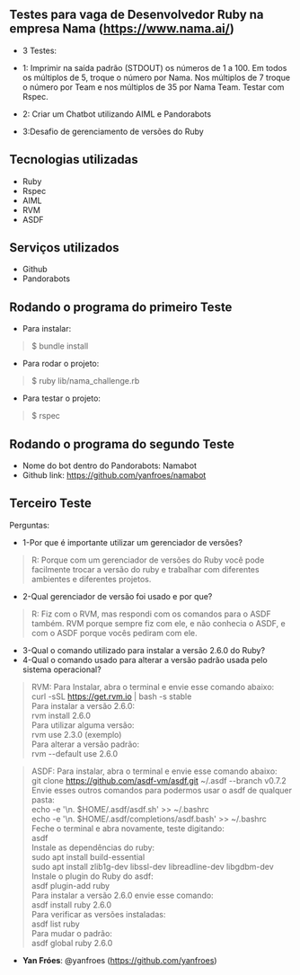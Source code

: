 ## Testes para vaga de Desenvolvedor Ruby na empresa Nama (https://www.nama.ai/)

* 3 Testes:
* 1: Imprimir na saída padrão (STDOUT) os números de 1 a 100. Em todos os múltiplos de 5, troque o número por Nama. Nos múltiplos de 7 troque o número por Team e nos múltiplos de 35 por Nama Team. Testar com Rspec.

* 2: Criar um Chatbot utilizando AIML e Pandorabots

* 3:Desafio de gerenciamento de versões do Ruby

 
## Tecnologias utilizadas
 
* Ruby
* Rspec
* AIML
* RVM
* ASDF
 
## Serviços utilizados
 
* Github
* Pandorabots
 
## Rodando o programa do primeiro Teste
 
* Para instalar:
>    $ bundle install
* Para rodar o projeto:
>    $ ruby lib/nama_challenge.rb
* Para testar o projeto:
>    $ rspec
 
## Rodando o programa do segundo Teste
* Nome do bot dentro do Pandorabots: Namabot
* Github link: https://github.com/yanfroes/namabot
 
## Terceiro Teste
Perguntas:
* 1-Por que é importante utilizar um gerenciador de versões?
> R: Porque com um gerenciador de versões do Ruby você pode facilmente trocar a versão do ruby e trabalhar com diferentes ambientes e diferentes projetos.
* 2-Qual gerenciador de versão foi usado e por que?
> R: Fiz com o RVM, mas respondi com os comandos para o ASDF também. RVM porque sempre fiz com ele, e não conhecia o ASDF, e com o ASDF porque vocês pediram com ele.
* 3-Qual o comando utilizado para instalar a versão 2.6.0 do Ruby?
* 4-Qual o comando usado para alterar a versão padrão usada pelo sistema operacional?

> RVM: Para Instalar, abra o terminal e envie esse comando abaixo:  
> curl -sSL https://get.rvm.io | bash -s stable  
> Para instalar a versão 2.6.0:  
> rvm install 2.6.0  
> Para utilizar alguma versão:  
> rvm use 2.3.0 (exemplo)  
> Para alterar a versão padrão:  
> rvm --default use 2.6.0  

> ASDF: Para instalar, abra o terminal e envie esse comando abaixo:  
> git clone https://github.com/asdf-vm/asdf.git ~/.asdf --branch v0.7.2  
> Envie esses outros comandos para podermos usar o asdf de qualquer pasta:  
> echo -e '\n. $HOME/.asdf/asdf.sh' >> ~/.bashrc  
> echo -e '\n. $HOME/.asdf/completions/asdf.bash' >> ~/.bashrc  
> Feche o terminal e abra novamente, teste digitando:  
> asdf  
> Instale as dependências do ruby:  
> sudo apt install build-essential  
> sudo apt install zlib1g-dev libssl-dev libreadline-dev libgdbm-dev  
> Instale o plugin do Ruby do asdf:  
> asdf plugin-add ruby  
> Para instalar a versão 2.6.0 envie esse comando:  
> asdf install ruby 2.6.0  
> Para verificar as versões instaladas:  
> asdf list ruby  
> Para mudar o padrão:  
> asdf global ruby 2.6.0  

 
* **Yan Fróes**: @yanfroes (https://github.com/yanfroes)
 

